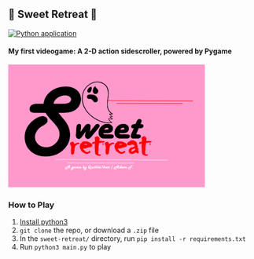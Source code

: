 ## 👻 Sweet Retreat 🍪

[![Python application](https://github.com/Quikks1lver/sweet-retreat/actions/workflows/python-app.yml/badge.svg)](https://github.com/Quikks1lver/sweet-retreat/actions/workflows/python-app.yml)

#### My first videogame: A 2-D action sidescroller, powered by Pygame
<img src="images/splash_screen.png" width="400" height="250">

### How to Play
1. [Install python3](https://www.python.org/downloads/)
2. ``git clone`` the repo, or download a ``.zip`` file
3. In the ``sweet-retreat/`` directory, run ``pip install -r requirements.txt``
4. Run ``python3 main.py`` to play